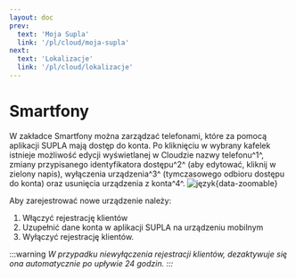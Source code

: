 ```yaml
---
layout: doc
prev:
  text: 'Moja Supla'
  link: '/pl/cloud/moja-supla'
next:
  text: 'Lokalizacje'
  link: '/pl/cloud/lokalizacje'
---
```


# Smartfony

W zakładce Smartfony można zarządzać telefonami, które za pomocą aplikacji SUPLA mają dostęp do konta. Po kliknięciu w wybrany kafelek istnieje możliwość edycji wyświetlanej w Cloudzie nazwy telefonu^1^, zmiany przypisanego identyfikatora dostępu^2^ (aby edytować, kliknij w zielony napis), wyłączenia urządzenia^3^ (tymczasowego odbioru dostępu do konta) oraz usunięcia urządzenia z konta^4^. 
![język](/img/pl/cloud/smartfony/app_szczegoly.png){data-zoomable}

Aby zarejestrować nowe urządzenie należy:

1. Włączyć rejestrację klientów
2. Uzupełnić dane konta w aplikacji SUPLA na urządzeniu mobilnym
3. Wyłączyć rejestrację klientów.

:::warning <i/>
W przypadku niewyłączenia rejestracji klientów, dezaktywuje się ona automatycznie po upływie 24 godzin.
:::
<script setup>
import { useData } from 'vitepress'
const base = 'https://raw.githubusercontent.com/jaku2019/supla-vademecum/main/docs/public/'
const srcImgs = [
  {
    link: `${base}img/pl/cloud/wstep/app_rejestr1`,
    description: 'Kliknięcie w przycisk włącza rejestrację',
  },
  {
    description: 'Zarejestrowane urządzenie mobilne',
    link: `${base}img/pl/cloud/wprowadzenie/app_klik.png`
  },
  {
    description: 'Szczegóły',
    link: `${base}img/pl/cloud/smartfony/app_szczegoly.png`
  },
]

</script>

<many-pictures :srcImgs='srcImgs' :lazy='true' />